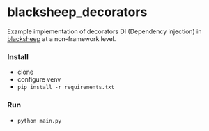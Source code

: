 # blacksheep_decorators
Example implementation of decorators DI (Dependency injection) in [blacksheep](https://github.com/Neoteroi/BlackSheep) at a non-framework level.

### Install
- clone
- configure venv
- `pip install -r requirements.txt`


### Run
- `python main.py`
